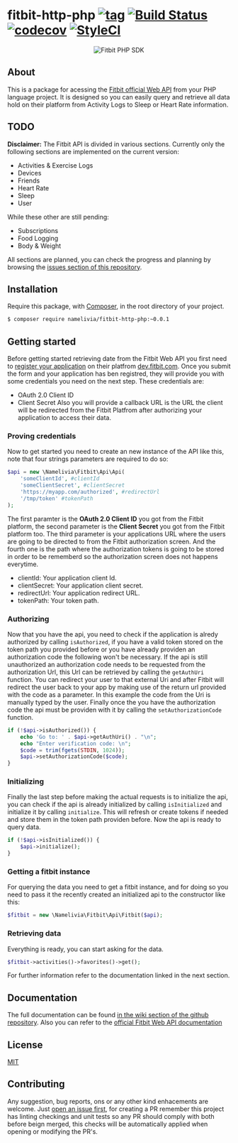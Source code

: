 # fitbit-http-php [![tag](https://img.shields.io/github/tag/namelivia/fitbit-http-php.svg)](https://github.com/namelivia/fitbit-http-php/releases) [![Build Status](https://travis-ci.org/namelivia/fitbit-http-php.svg?branch=master)](https://travis-ci.org/namelivia/fitbit-http-php) [![codecov](https://codecov.io/gh/namelivia/fitbit-http-php/branch/master/graph/badge.svg)](https://codecov.io/gh/namelivia/fitbit-http-php) [![StyleCI](https://github.styleci.io/repos/188383877/shield?branch=master)](https://github.styleci.io/repos/188383877)

<p align="center">
  <img src="https://user-images.githubusercontent.com/1571416/58320709-9675d700-7e1c-11e9-8a4f-c082d68a7499.png" alt="Fitbit PHP SDK" />
</p>

## About

This is a package for acessing the [Fitbit official Web API](https://dev.fitbit.com/build/reference/web-api/) from your PHP language project. It is designed so you can easily query and retrieve
all data hold on their platform from Activity Logs to Sleep or Heart Rate information.

## TODO
**Disclaimer:** The Fitbit API is divided in various sections. Currently only the following sections are implemented on the current version:

- Activities & Exercise Logs
- Devices
- Friends
- Heart Rate
- Sleep
- User

While these other are still pending:

- Subscriptions
- Food Logging
- Body & Weight

All sections are planned, you can check the progress and planning by browsing the [issues section of this repository](https://github.com/namelivia/fitbit-http-php/issues/new).

## Installation

Require this package, with [Composer](https://getcomposer.org/), in the root directory of your project.

```bash
$ composer require namelivia/fitbit-http-php:~0.0.1
```

## Getting started

Before getting started retrieving date from the Fitbit Web API you first need to [register your application](https://dev.fitbit.com/apps/new) on their platfrom [dev.fitbit.com](https://dev.fitbit.com).
Once you submit the form and your application has ben registred, they will provide you with some credentials you need on the next step. These credentials are:
- OAuth 2.0 Client ID
- Client Secret
Also you will provide a callback URL is the URL the client will be redirected from the Fitbit Platfrom after authorizing your application to access their data.

### Proving credentials

Now to get started you need to create an new instance of the API like this, note that four strings parameters are required to do so:

```php
$api = new \Namelivia\Fitbit\Api\Api(
	'someClientId', #clientId
	'someClientSecret', #clientSecret
	'https://myapp.com/authorized', #redirectUrl
	'/tmp/token' #tokenPath
);
```

The first paramter is the **OAuth 2.0 Client ID** you got from the Fitbit platform, the second parameter is the **Client Secret** you got from the Fitbit platform too.
The third parameter is your applications URL where the users are going to be directed to from the Fitbit authorization screen. And the fourth one is the path where the authorization tokens is going to be stored in order to be rememberd so the authorization screen does not happens everytime.

- clientId: Your application client Id.
- clientSecret: Your application client secret.
- redirectUrl: Your application redirect URL.
- tokenPath: Your token path.

### Authorizing

Now that you have the api, you need to check if the application is alredy authorized by calling `isAuthorized`, if you have a valid token stored on the token path you provided before or you have already providen an authorization code the following won't be necessary. If the api is still unauthorized an authorization code needs to be requested from the authorization Url, this Url can be retrieved by calling the `getAuthUri` function. You can redirect your user to that external Uri and after Fitbit will redirect the user back to your app by making use of the return url provided with the code as a parameter. In this example the code from the Uri is manually typed by the user. Finally once the you have the authorization code the api must be providen with it by calling the `setAuthorizationCode` function.

```php
if (!$api->isAuthorized()) {
	echo 'Go to: ' . $api->getAuthUri() . "\n";
	echo "Enter verification code: \n";
	$code = trim(fgets(STDIN, 1024));
	$api->setAuthorizationCode($code);
}
```

### Initializing

Finally the last step before making the actual requests is to initialize the api, you can check if the api is already initialized by calling `isInitialized` and initialize it by calling `initialize`. This will refresh or create tokens if needed and store them in the token path providen before. Now the api is ready to query data.
```php
if (!$api->isInitialized()) {
	$api->initialize();
}
```

### Getting a fitbit instance

For querying the data you need to get a fitbit instance, and for doing so you need to pass it the recently created an initialized api to the constructor like this:
```php
$fitbit = new \Namelivia\Fitbit\Api\Fitbit($api);
```

### Retrieving data

Everything is ready, you can start asking for the data.
```php
$fitbit->activities()->favorites()->get();
```
For further information refer to the documentation linked in the next section.

## Documentation

The full documentation can be found [in the wiki section of the github repository](https://github.com/namelivia/fitbit-http-php/wiki).
Also you can refer to the [official Fitbit Web API documentation](https://dev.fitbit.com/build/reference/web-api/)

## License

[MIT](LICENSE)

## Contributing
Any suggestion, bug reports, ons or any other kind enhacements are welcome. Just [open an
issue first](https://github.com/namelivia/fitbit-http-php/issues/new), for creating a PR remember this project has linting checkings and unit tests so any PR should comply with both before beign merged, this checks will be automatically applied when opening or modifying the PR's.
